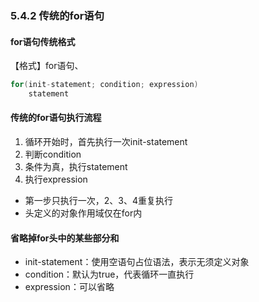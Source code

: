### 5.4.2 传统的for语句

#### for语句传统格式
【格式】for语句、

```C++
for(init-statement; condition; expression)
    statement
```

#### 传统的for语句执行流程
1. 循环开始时，首先执行一次init-statement
2. 判断condition
3. 条件为真，执行statement
4. 执行expression

* 第一步只执行一次，2、3、4重复执行
* 头定义的对象作用域仅在for内

#### 省略掉for头中的某些部分和
* init-statement：使用空语句占位语法，表示无须定义对象
* condition：默认为true，代表循环一直执行
* expression：可以省略
